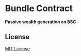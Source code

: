 # Bundle Contract

**Passive wealth generation on BSC**

## License

[MIT License](https://opensource.org/licenses/MIT)
